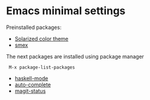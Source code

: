 # Emacs minimal settings

Preinstalled packages:  

- [Solarized color theme](https://github.com/sellout/emacs-color-theme-solarized)
- [smex](https://github.com/nonsequitur/smex/)

The next packages are installed using package manager

     M-x package-list-packages

- [haskell-mode](https://github.com/haskell/haskell-mode)
- [auto-complete](https://github.com/auto-complete/auto-complete)
- [magit-status](http://magit.vc/)